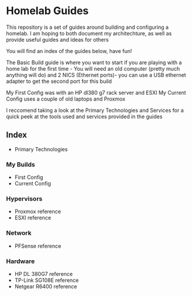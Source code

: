 # Homelab Guides
This repository is a set of guides around building and configuring a homelab.
I am hoping to both document my architechture, as well as provide useful guides and ideas for others 

You will find an index of the  guides below, have fun!

The Basic Build guide is where you want to start if you are playing with a home lab for the first time - You will need an old computer (pretty much anything will do) and 2 NICS (Ethernet ports)- you can use a USB ethernet adapter to get the second port for this build

My First Config was with an HP dl380 g7 rack server and ESXI
My Current Config uses a couple of old laptops and Proxmox

I reccomend taking a look at the Primary Technologies and Services for a quick peek at the tools used and services provided in the guides


## Index
- Primary Technologies

### My Builds
- First Config
- Current Config

### Hypervisors
- Proxmox reference
- ESXI reference

### Network
- PFSense reference

### Hardware
- HP DL 380G7 reference
- TP-Link SG108E reference
- Netgear R6400 reference